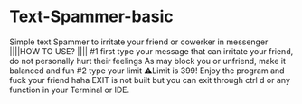 # Text-Spammer-basic
Simple text  Spammer to irritate your friend or cowerker in messenger
||||HOW TO USE? ||||
#1 first type your message that can irritate your friend, do not personally hurt their feelings
As may block you or unfriend, make it balanced and fun
#2 type your limit 
⚠️Limit is 399!
Enjoy the program and fuck your friend haha
EXIT is not built but you can exit through ctrl d or any function in your
Terminal or IDE. 

